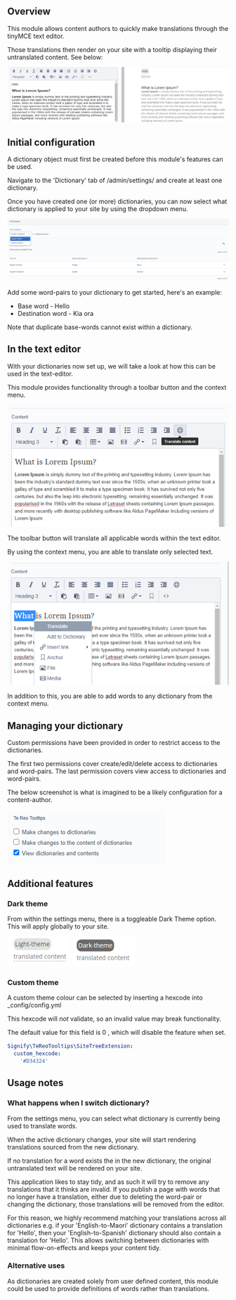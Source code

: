 ## Overview

This module allows content authors to quickly make translations through the tinyMCE text editor.

Those translations then render on your site with a tooltip displaying their untranslated content. See below:

![The permissions menu](images/overview.png "The permissions menu")

## Initial configuration

A dictionary object must first be created before this module's features can be used.

Navigate to the 'Dictionary' tab of /admin/settings/ and create at least one dictionary.

Once you have created one (or more) dictionaries, you can now select what dictionary is applied to your site by using the dropdown menu.

![Selecting an active dictionary](images/dropdown.png "Selecting an active dictionary")

Add some word-pairs to your dictionary to get started, here's an example:

- Base word - Hello
- Destination word - Kia ora

Note that duplicate base-words cannot exist within a dictionary.

## In the text editor

With your dictionaries now set up, we will take a look at how this can be used in the text-editor.

This module provides functionality through a toolbar button and the context menu.

![The toolbar icon](images/toolbar.png "The toolbar icon")

The toolbar button will translate all applicable words within the text editor.

By using the context menu, you are able to translate only selected text.

![The context menu](images/context-menu.png "The context menu")

In addition to this, you are able to add words to any dictionary from the context menu.

## Managing your dictionary

Custom permissions have been provided in order to restrict access to the dictionaries.

The first two permissions cover create/edit/delete access to dictionaries and word-pairs.
The last permission covers view access to dictionaries and word-pairs.

The below screenshot is what is imagined to be a likely configuration for a content-author.

![The permissions menu](images/permissions.png "The permissions menu")

## Additional features

### Dark theme

From within the settings menu, there is a toggleable Dark Theme option. This will apply globally to your site.

![Light-Theme](images/light-theme.png "Light-Theme") ![Dark-Theme](images/dark-theme.png "Dark-Theme")

### Custom theme

A custom theme colour can be selected by inserting a hexcode into _config/config.yml

This hexcode will *not* validate, so an invalid value may break functionality.

The default value for this field is 0 , which will disable the feature when set.

```yml
Signify\TeReoTooltips\SiteTreeExtension:
  custom_hexcode:
    '#D34324'
```
## Usage notes

### What happens when I switch dictionary?

From the settings menu, you can select what dictionary is currently being used to translate words.

When the active dictionary changes, your site will start rendering translations sourced from the new dictionary.

If no translation for a word exists the in the new dictionary, the original untranslated text will be rendered on your site.

This application likes to stay tidy, and as such it will try to remove any translations that it thinks are invalid. If you publish a page with words that no longer have a translation, either due to deleting the word-pair or changing the dictionary, those translations will be removed from the editor.

For this reason, we highly recommend matching your translations across all dictionaries e.g. if your 'English-to-Maori' dictionary contains a translation for 'Hello', then your 'English-to-Spanish' dictionary should also contain a translation for 'Hello'. This allows switching between dictionaries with minimal flow-on-effects and keeps your content tidy.

### Alternative uses

As dictionaries are created solely from user defined content, this module could be used to provide definitions of words rather than translations.
